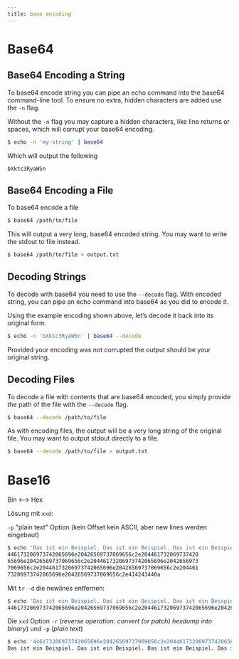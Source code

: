 ```yaml
---
title: base encoding
---
```




# Base64

## Base64 Encoding a String

To base64 encode string you can pipe an echo command into the base64 command-line tool. To ensure no extra, hidden characters are added use the `-n` flag.

Without the `-n` flag you may capture a hidden characters, like line returns or spaces, which will corrupt your base64 encoding. 

```bash
$ echo -n 'my-string' | base64
```

Which will output the following

```
bXktc3RyaW5n
```



## Base64 Encoding a File

To base64 encode a file

```bash
$ base64 /path/to/file
```

This will output a very long, base64 encoded string. You may want to write the stdout to file instead.

```bash
$ base64 /path/to/file > output.txt
```



## Decoding Strings

To decode with base64 you need to use the `--decode` flag. With encoded string, you can pipe an echo command into base64 as you did to encode it. 

Using the example encoding shown above, let’s decode it back into its original form.

```bash
$ echo -n 'bXktc3RyaW5n' | base64 --decode
```

Provided your encoding was not corrupted the output should be your original string.



## Decoding Files

To decode a file with contents that are base64 encoded, you simply provide the path of the file with the `--decode` flag. 

```bash
$ base64 --decode /path/to/file
```

As with encoding files, the output will be a very long string of the original file. You may want to output stdout directly to a file.

```bash
$ base64 --decode /path/to/file > output.txt
```



# Base16

Bin ⟷ Hex

Lösung mit `xxd`:

`-p` "plain text" Option (kein Offset kein ASCII, aber new lines werden eingebaut)

```bash
$ echo 'Das ist ein Beispiel. Das ist ein Beispiel. Das ist ein Beispiel. Das ist ein Beispiel. Das ist ein Beispiel.ABCD' | xxd -p
446173206973742065696e20426569737069656c2e204461732069737420
65696e20426569737069656c2e20446173206973742065696e2042656973
7069656c2e20446173206973742065696e20426569737069656c2e204461
73206973742065696e20426569737069656c2e414243440a
```

Mit  `tr -d` die newlines entfernen:

```bash
$ echo 'Das ist ein Beispiel. Das ist ein Beispiel. Das ist ein Beispiel. Das ist ein Beispiel. Das ist ein Beispiel.ABCD' | xxd -p | tr -d '\n'
446173206973742065696e20426569737069656c2e20446173206973742065696e20426569737069656c2e20446173206973742065696e20426569737069656c2e20446173206973742065696e20426569737069656c2e20446173206973742065696e20426569737069656c2e414243440a
```

Die `xxd` Option `-r` (*reverse operation: convert (or patch) hexdump into binary*) und `-p` (*plain text*)

```bash
$ echo '446173206973742065696e20426569737069656c2e20446173206973742065696e20426569737069656c2e20446173206973742065696e20426569737069656c2e20446173206973742065696e20426569737069656c2e20446173206973742065696e20426569737069656c2e414243440a' | xxd -r -p
Das ist ein Beispiel. Das ist ein Beispiel. Das ist ein Beispiel. Das ist ein Beispiel. Das ist ein Beispiel.ABCD
```
